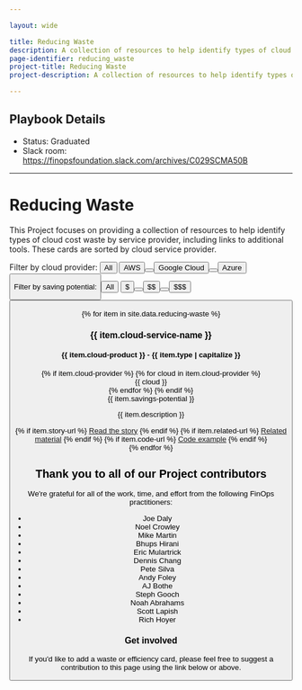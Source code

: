 ```yaml
---

layout: wide

title: Reducing Waste
description: A collection of resources to help identify types of cloud cost waste by service provider, including links to additional tools.
page-identifier: reducing_waste
project-title: Reducing Waste
project-description: A collection of resources to help identify types of cloud cost waste by service provider, including links to additional tools.

---
```


## Playbook Details
* Status: Graduated
* Slack room: https://finopsfoundation.slack.com/archives/C029SCMA50B

---

# Reducing Waste

This Project focuses on providing a collection of resources to help identify types of cloud cost waste by service provider, including links to additional tools. These cards are sorted by cloud service provider.

Filter by cloud provider: 
<button type="button" class="bg-green-500 rounded-lg text-sm font-semibold text-white tracking-wider uppercase inline-block mr-2 px-2 py-px" data-filter="all">All</button>
<button type="button" class="bg-green-500 rounded-lg text-sm font-semibold text-white tracking-wider uppercase inline-block mr-2 px-2 py-px" data-filter=".aws">AWS<button>
<button type="button" class="bg-green-500 rounded-lg text-sm font-semibold text-white tracking-wider uppercase inline-block mr-2 px-2 py-px" data-filter=".gcp">Google Cloud<button>
<button type="button" class="bg-green-500 rounded-lg text-sm font-semibold text-white tracking-wider uppercase inline-block px-2 py-px" data-filter=".azure">Azure<button>

Filter by saving potential:
<button type="button" class="bg-green-500 rounded-lg text-sm font-semibold text-white tracking-wider uppercase inline-block mr-2 px-2 py-px" data-filter="all">All</button>
<button type="button" class="bg-green-500 rounded-lg text-sm font-semibold text-white tracking-wider uppercase inline-block mr-2 px-2 py-px" data-filter=".saving-1">&#36;<button>
<button type="button" class="bg-green-500 rounded-lg text-sm font-semibold text-white tracking-wider uppercase inline-block mr-2 px-2 py-px" data-filter=".saving-2">&#36;&#36;<button>
<button type="button" class="bg-green-500 rounded-lg text-sm font-semibold text-white tracking-wider uppercase inline-block px-2 py-px" data-filter=".saving-3">&#36;&#36;&#36;<button>



<div class="flex flex-col md:flex-row flex-wrap items-stretch js-waste" id="js-waste">
{% for item in site.data.reducing-waste %}
  <div class="md:w-1/2 p-3 flex items-stretch mix {% if item.cloud-provider %}{% for cloud in item.cloud-provider %}{{ cloud | downcase }} {% endfor %}{% endif %} {% if item.savings-potential == '$' %}saving-1 {% elsif item.savings-potential == '$$' %} saving-2 {% elsif item.savings-potential == '$$$' %} saving-3 {% endif %}">
    <div class="w-full bg-gray-100 rounded-lg px-6 py-8 border-solid border-gray-100 border hover:border-green-500 transition-colors duration-200 shadow-sm cursor-pointer">
      <h3 class="text-xl font-bold text-gray-700 mb-2 mt-0 leading-6">{{ item.cloud-service-name }}</h3>
      <h4 class="my-4 mt-0 text-base font-normal text-gray-700 tracking-tight">{{ item.cloud-product }} - {{ item.type | capitalize }}</h4>
      <div class="my-2">
        {% if item.cloud-provider %} 
          {% for cloud in item.cloud-provider %}
            <div class="bg-gray-200 rounded-lg text-sm font-semibold text-gray-700 tracking-wider uppercase inline-block px-2 py-px">{{ cloud }}</div>
          {% endfor %}
        {% endif %}
        <div class="bg-gray-200 rounded-lg text-sm font-semibold text-gray-700 tracking-wider uppercase inline-block px-2 py-px">{{ item.savings-potential }}</div>
      </div>
      <p>{{ item.description }}</p>
      {% if item.story-url %}
        <a class="py-1 px-2 shadow-sm text-sm rounded-md text-white bg-green-500 hover:bg-green-600 transition-colors duration-200 mb-1 inline-block" href="{{ item.story-url }}">Read the story</a>
      {% endif %}
      {% if item.related-url %}
        <a class="py-1 px-2 shadow-sm text-sm rounded-md text-white bg-green-500 hover:bg-green-600 transition-colors duration-200 mb-1 inline-block" href="{{ item.related-url }}">Related material</a>
      {% endif %}
      {% if item.code-url %}
        <a class="py-1 px-2 shadow-sm text-sm rounded-md text-white bg-green-500 hover:bg-green-600 transition-colors duration-200 mb-1 inline-block" href="{{ item.code-url }}">Code example</a>
      {% endif %}
    </div>
  </div>
{% endfor %}
</div>


## Thank you to all of our Project contributors
We're grateful for all of the work, time, and effort from the following FinOps practitioners:

* Joe Daly
* Noel Crowley
* Mike Martin
* Bhups Hirani
* Eric Mulartrick
* Dennis Chang
* Pete Silva
* Andy Foley
* AJ Bothe
* Steph Gooch
* Noah Abrahams
* Scott Lapish
* Rich Hoyer

### Get involved

If you'd like to add a waste or efficiency card, please feel free to suggest a contribution to this page using the link below or above.